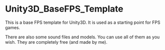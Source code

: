 # Unity3D_BaseFPS_Template
This is a base FPS template for Unity3D. It is used as a starting point for FPS games.

There are also some sound files and models. You can use all of them as you wish. They are completely free (and made by me).
